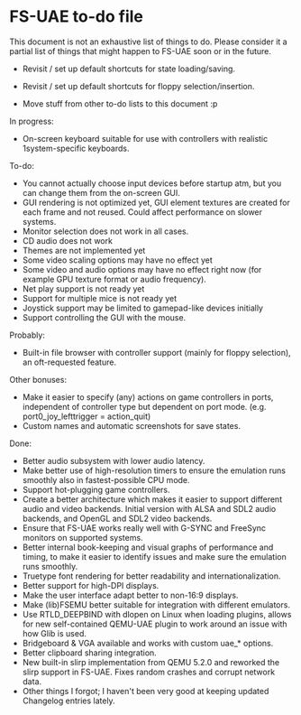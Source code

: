 # FS-UAE to-do file

This document is not an exhaustive list of things to do. Please consider it a
partial list of things that might happen to FS-UAE soon or in the future.

- Revisit / set up default shortcuts for state loading/saving.
- Revisit / set up default shortcuts for floppy selection/insertion.

- Move stuff from other to-do lists to this document :p

In progress:

- On-screen keyboard suitable for use with controllers with realistic
  1system-specific keyboards.

To-do:

- You cannot actually choose input devices before startup atm, but you can
  change them from the on-screen GUI.
- GUI rendering is not optimized yet, GUI element textures are created for each
  frame and not reused. Could affect performance on slower systems.
- Monitor selection does not work in all cases.
- CD audio does not work
- Themes are not implemented yet
- Some video scaling options may have no effect yet
- Some video and audio options may have no effect right now (for example GPU
  texture format or audio frequency).
- Net play support is not ready yet
- Support for multiple mice is not ready yet
- Joystick support may be limited to gamepad-like devices initially
- Support controlling the GUI with the mouse.

Probably:

- Built-in file browser with controller support (mainly for floppy selection),
  an oft-requested feature.

Other bonuses:

- Make it easier to specify (any) actions on game controllers in ports,
  independent of controller type but dependent on port mode. (e.g.
  port0_joy_lefttrigger = action_quit)
- Custom names and automatic screenshots for save states.

Done:

- Better audio subsystem with lower audio latency.
- Make better use of high-resolution timers to ensure the emulation runs
  smoothly also in fastest-possible CPU mode.
- Support hot-plugging game controllers.
- Create a better architecture which makes it easier to support different audio
  and video backends. Initial version with ALSA and SDL2 audio backends, and
  OpenGL and SDL2 video backends.
- Ensure that FS-UAE works really well with G-SYNC and FreeSync monitors on
  supported systems.
- Better internal book-keeping and visual graphs of performance and timing, to
  make it easier to identify issues and make sure the emulation runs smoothly.
- Truetype font rendering for better readability and internationalization.
- Better support for high-DPI displays.
- Make the user interface adapt better to non-16:9 displays.
- Make (lib)FSEMU better suitable for integration with different emulators.
- Use RTLD_DEEPBIND with dlopen on Linux when loading plugins, allows for new
  self-contained QEMU-UAE plugin to work around an issue with how Glib is used.
- Bridgeboard & VGA available and works with custom uae\_\* options.
- Better clipboard sharing integration.
- New built-in slirp implementation from QEMU 5.2.0 and reworked the slirp
  support in FS-UAE. Fixes random crashes and corrupt network data.
- Other things I forgot; I haven't been very good at keeping updated Changelog
  entries lately.
